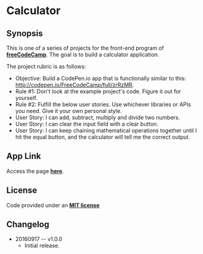 Calculator
===

Synopsis
---
This is one of a series of projects for the front-end program of **[freeCodeCamp](http://www.freecodecamp.com/)**. The goal is to build a calculator application.

The project rubric is as follows:

+ Objective: Build a CodePen.io app that is functionally similar to this: http://codepen.io/FreeCodeCamp/full/zrRzMR.
+ Rule #1: Don't look at the example project's code. Figure it out for yourself.
+ Rule #2: Fulfill the below user stories. Use whichever libraries or APIs you need. Give it your own personal style.
+ User Story: I can add, subtract, multiply and divide two numbers.
+ User Story: I can clear the input field with a clear button.
+ User Story: I can keep chaining mathematical operations together until I hit the equal button, and the calculator will tell me the correct output.


App Link
---
Access the page **[here](http://genkibit.github.io/fcc-calculator/)**.


License
---
Code provided under an **[MIT license](https://github.com/genkibit/fcc-calculator/blob/gh-pages/LICENSE.md)**


Changelog
---
+  20160917 -- v1.0.0
	- Initial release.